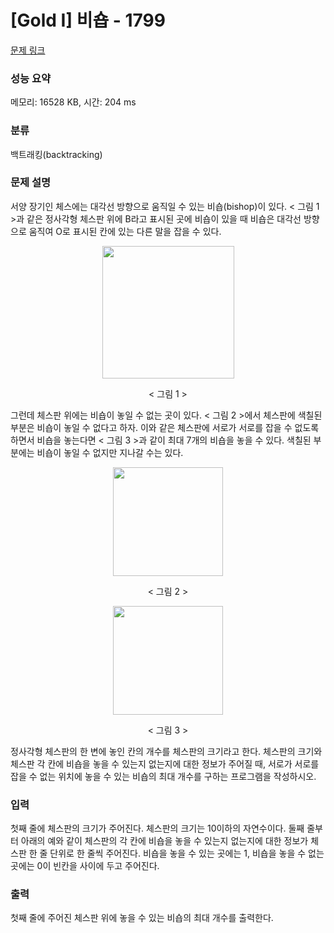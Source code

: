 # [Gold I] 비숍 - 1799 

[문제 링크](https://www.acmicpc.net/problem/1799) 

### 성능 요약

메모리: 16528 KB, 시간: 204 ms

### 분류

백트래킹(backtracking)

### 문제 설명

<p>서양 장기인 체스에는 대각선 방향으로 움직일 수 있는 비숍(bishop)이 있다. < 그림 1 >과 같은 정사각형 체스판 위에 B라고 표시된 곳에 비숍이 있을 때 비숍은 대각선 방향으로 움직여 O로 표시된 칸에 있는 다른 말을 잡을 수 있다.</p>

<p style="text-align: center;"><img alt="" src="https://upload.acmicpc.net/c3f4ac55-3e37-4bed-a381-7d407b2f9b4f/-/preview/" style="width: 211px; height: 212px;"></p>

<p style="text-align: center;">< 그림 1 ></p>

<p>그런데 체스판 위에는 비숍이 놓일 수 없는 곳이 있다. < 그림 2 >에서 체스판에 색칠된 부분은 비숍이 놓일 수 없다고 하자. 이와 같은 체스판에 서로가 서로를 잡을 수 없도록 하면서 비숍을 놓는다면 < 그림 3 >과 같이 최대 7개의 비숍을 놓을 수 있다.  색칠된 부분에는 비숍이 놓일 수 없지만 지나갈 수는 있다.</p>

<p style="text-align: center;"><img alt="" src="https://upload.acmicpc.net/3d44f5a2-bd28-41bd-9959-0f8f8bfbff3f/-/preview/" style="width: 176px; height: 174px;"></p>

<p style="text-align: center;">< 그림 2 ></p>

<p style="text-align: center;"><img alt="" src="https://upload.acmicpc.net/49405f78-09c9-4220-8687-ec3269dd6c1b/-/preview/" style="width: 176px; height: 174px;"></p>

<p style="text-align: center;">< 그림 3 ></p>

<p>정사각형 체스판의 한 변에 놓인 칸의 개수를 체스판의 크기라고 한다. 체스판의 크기와 체스판 각 칸에 비숍을 놓을 수 있는지 없는지에 대한 정보가 주어질 때, 서로가 서로를 잡을 수 없는 위치에 놓을 수 있는 비숍의 최대 개수를 구하는 프로그램을 작성하시오.</p>

### 입력 

 <p>첫째 줄에 체스판의 크기가 주어진다. 체스판의 크기는 10이하의 자연수이다. 둘째 줄부터 아래의 예와 같이 체스판의 각 칸에 비숍을 놓을 수 있는지 없는지에 대한 정보가 체스판 한 줄 단위로 한 줄씩 주어진다. 비숍을 놓을 수 있는 곳에는 1, 비숍을 놓을 수 없는 곳에는 0이 빈칸을 사이에 두고 주어진다.</p>

### 출력 

 <p>첫째 줄에 주어진 체스판 위에 놓을 수 있는 비숍의 최대 개수를 출력한다.</p>

